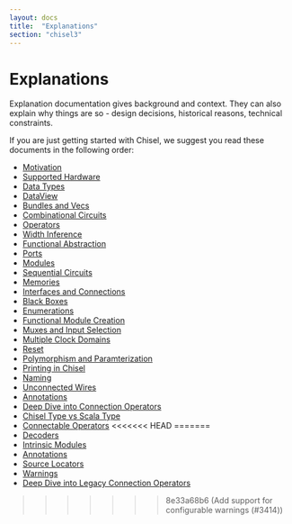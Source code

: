 ```yaml
---
layout: docs
title:  "Explanations"
section: "chisel3"
---
```


# Explanations

Explanation documentation gives background and context.
They can also explain why things are so - design decisions,
historical reasons, technical constraints.

If you are just getting started with Chisel, we suggest you
read these documents in the following order:

* [Motivation](motivation)
* [Supported Hardware](supported-hardware)
* [Data Types](data-types)
* [DataView](dataview)
* [Bundles and Vecs](bundles-and-vecs)
* [Combinational Circuits](combinational-circuits)
* [Operators](operators)
* [Width Inference](width-inference)
* [Functional Abstraction](functional-abstraction)
* [Ports](ports)
* [Modules](modules)
* [Sequential Circuits](sequential-circuits)
* [Memories](memories)
* [Interfaces and Connections](interfaces-and-connections)
* [Black Boxes](blackboxes)
* [Enumerations](chisel-enum)
* [Functional Module Creation](functional-module-creation)
* [Muxes and Input Selection](muxes-and-input-selection)
* [Multiple Clock Domains](multi-clock)
* [Reset](reset)
* [Polymorphism and Paramterization](polymorphism-and-parameterization)
* [Printing in Chisel](printing)
* [Naming](naming)
* [Unconnected Wires](unconnected-wires)
* [Annotations](annotations)
* [Deep Dive into Connection Operators](connection-operators)
* [Chisel Type vs Scala Type](chisel-type-vs-scala-type)
* [Connectable Operators](connectable)
<<<<<<< HEAD
=======
* [Decoders](decoder)
* [Intrinsic Modules](intrinsics)
* [Annotations](annotations)
* [Source Locators](source-locators)
* [Warnings](warnings)
* [Deep Dive into Legacy Connection Operators](connection-operators)

>>>>>>> 8e33a68b6 (Add support for configurable warnings (#3414))
